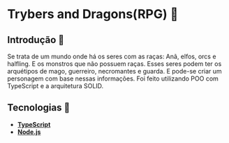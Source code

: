 # Trybers and Dragons(RPG) 🐉

## Introdução 📌
  Se trata de um mundo onde há os seres com as raças: Anã, elfos, orcs e halfling. E os monstros que não possuem raças. Esses seres podem ter os arquétipos de mago, guerreiro, necromantes e guarda. E pode-se criar um personagem com base nessas informações. Foi feito utilizando POO com TypeScript e a arquitetura SOLID.
  

## Tecnologias 📌
* __[TypeScript](https://www.typescriptlang.org/)__
* __[Node.js](https://nodejs.org/)__

<!-- Olá, Tryber!

Esse é apenas um arquivo inicial para o README do seu projeto.

É essencial que você preencha esse documento por conta própria, ok?

Não deixe de usar nossas dicas de escrita de README de projetos, e deixe sua criatividade brilhar!

⚠️ IMPORTANTE: você precisa deixar nítido:
- quais arquivos/pastas foram desenvolvidos por você; 
- quais arquivos/pastas foram desenvolvidos por outra pessoa estudante;
- quais arquivos/pastas foram desenvolvidos pela Trybe.

-->
